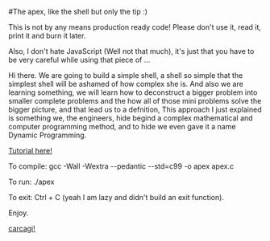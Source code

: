 #The apex, like the shell but only the tip :)

This is not by any means production ready code! Please don't use it, read it, print it and burn it later.

Also, I don't hate JavaScript (Well not that much), it's just that you have to be very careful while using that piece of ... 

Hi there. We are going to build a simple shell, a shell so simple that the simplest shell will be ashamed of how complex she is. And also we are learning something, we will learn how to deconstruct a bigger problem into smaller complete problems and the how all of those mini problems solve the bigger picture, and that lead us to a defnition, 
This approach I just explained is something we, the engineers, hide begind a complex mathematical and computer programming method, and to hide we even gave it a name Dynamic Programming. 

[Tutorial here!](https://www.notion.so/The-apex-like-the-shell-but-only-the-tip-039174f794134401adddc127bf2427dd)

To compile:
gcc -Wall -Wextra --pedantic --std=c99 -o apex apex.c

To run:
./apex 

To exit:
Ctrl + C (yeah I am lazy and didn't build an exit function).

Enjoy.

[carcagi!](https://twitter.com/carcargi/)
